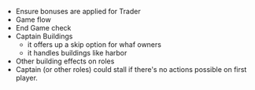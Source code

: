 * Ensure bonuses are applied for Trader
* Game flow
* End Game check
* Captain Buildings
    * it offers up a skip option for whaf owners
    * it handles buildings like harbor
* Other building effects on roles
* Captain (or other roles) could stall if there's no actions possible on first player.